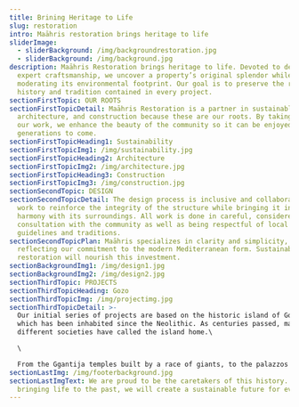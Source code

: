 ```yaml
---
title: Brining Heritage to Life
slug: restoration
intro: Maāhris restoration brings heritage to life
sliderImage:
  - sliderBackground: /img/backgroundrestoration.jpg
  - sliderBackground: /img/background.jpg
description: Maāhris Restoration brings heritage to life. Devoted to detail and
  expert craftsmanship, we uncover a property’s original splendor while
  moderating its environmental footprint. Our goal is to preserve the remarkable
  history and tradition contained in every project.
sectionFirstTopic: OUR ROOTS
sectionFirstTopicDetail: Maāhris Restoration is a partner in sustainable design,
  architecture, and construction because these are our roots. By taking pride in
  our work, we enhance the beauty of the community so it can be enjoyed for
  generations to come.
sectionFirstTopicHeading1: Sustainability
sectionFirstTopicImg1: /img/sustainability.jpg
sectionFirstTopicHeading2: Architecture
sectionFirstTopicImg2: /img/architecture.jpg
sectionFirstTopicHeading3: Construction
sectionFirstTopicImg3: /img/construction.jpg
sectionSecondTopic: DESIGN
sectionSecondTopicDetail: The design process is inclusive and collaborative. We
  work to reinforce the integrity of the structure while bringing it into
  harmony with its surroundings. All work is done in careful, considered
  consultation with the community as well as being respectful of local
  guidelines and traditions.
sectionSecondTopicPlan: Maāhris specializes in clarity and simplicity,
  reflecting our commitment to the modern Mediterranean form. Sustainable
  restoration will nourish this investment.
sectionBackgroundImg1: /img/design1.jpg
sectionBackgroundImg2: /img/design2.jpg
sectionThirdTopic: PROJECTS
sectionThirdTopicHeading: Gozo
sectionThirdTopicImg: /img/projectimg.jpg
sectionThirdTopicDetail: >-
  Our initial series of projects are based on the historic island of Gozo, Malta
  which has been inhabited since the Neolithic. As centuries passed, many
  different societies have called the island home.\

  \

  From the Ggantija temples built by a race of giants, to the palazzos and structures constructed by Sicilians, Phonecians, Knights, and Normans, traces of ancient inspiration abound. All embraced by the sparkling Mediterranean sea.
sectionLastImg: /img/footerbackground.jpg
sectionLastImgText: We are proud to be the caretakers of this history. By
  bringing life to the past, we will create a sustainable future for everyone.
---
```

